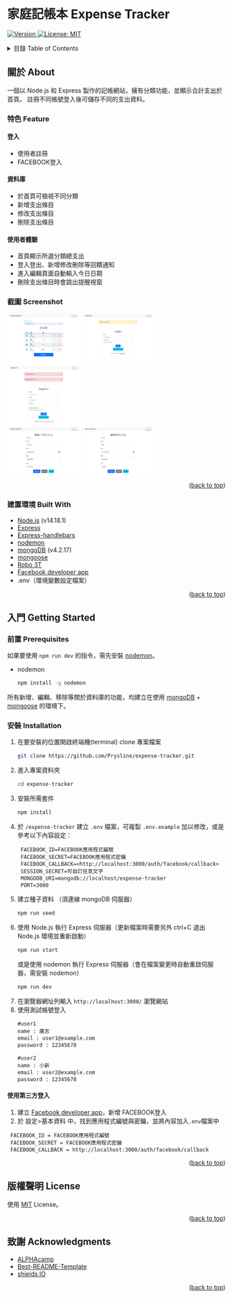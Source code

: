 # 家庭記帳本 Expense Tracker

<div id="top"></div>
<p>
  <a href="https://github.com/Prysline/expense-tracker" target="_blank">
  <img alt="Version" src="https://img.shields.io/badge/version-1.0.0-blue.svg?cacheSeconds=2592000" />
  </a>
  <a href="https://github.com/Prysline/expense-tracker/blob/main/LICENSE" target="_blank">
    <img alt="License: MIT" src="https://img.shields.io/github/license/Prysline/expense-tracker.svg" />
  </a>
</p>
</div>



<!-- TABLE OF CONTENTS -->
<details>
  <summary>目錄 Table of Contents</summary>
  <ol>
    <li>
      <a href="#關於-about">關於 About</a>
      <ul>
        <li><a href="#特色-Feature">特色 Feature</a></li>
        <li><a href="#截圖-Screenshot">截圖 Screenshot</a></li>
        <li><a href="#建置環境-built-with">建置環境 Built With</a></li>
      </ul>
    </li>
    <li>
      <a href="#入門-getting-started">入門 Getting Started</a>
      <ul>
        <li><a href="#前置-prerequisites">前置 Prerequisites</a></li>
        <li><a href="#安裝-installation">安裝 Installation</a></li>
      </ul>
    </li>
    <li><a href="#版權聲明-license">版權聲明 License</a></li>
    <li><a href="#致謝-acknowledgments">致謝 Acknowledgments</a></li>
  </ol>
</details>



<!-- ABOUT THE PROJECT -->
## 關於 About

一個以 Node.js 和 Express 製作的記帳網站，擁有分類功能，並顯示合計支出於首頁。
註冊不同帳號登入後可儲存不同的支出資料。

### 特色 Feature
#### 登入
- 使用者註冊
- FACEBOOK登入
#### 資料庫
- 於首頁可檢視不同分類
- 新增支出條目
- 修改支出條目
- 刪除支出條目
#### 使用者體驗
- 首頁顯示所選分類總支出
- 登入登出、新增修改刪除等回饋通知
- 進入編輯頁面自動輸入今日日期
- 刪除支出條目時會跳出提醒視窗


### 截圖 Screenshot
<div>
  <img alt="index" src="https://github.com/Prysline/expense-tracker/blob/main/public/images/index.png" style="display: inline-box; width: 12em;">
  <img alt="login" src="https://github.com/Prysline/expense-tracker/blob/main/public/images/login.png" style="display: inline-box; width: 12em;">
  <img alt="register" src="https://github.com/Prysline/expense-tracker/blob/main/public/images/register.png" style="display: inline-box; width: 12em;">
</div>
<div>
  <img alt="new" src="https://github.com/Prysline/expense-tracker/blob/main/public/images/new.png" style="display: inline-box; width: 12em;">
  <img alt="edit" src="https://github.com/Prysline/expense-tracker/blob/main/public/images/edit.png" style="display: inline-box; width: 12em;">
</div>

<p align="right">(<a href="#top">back to top</a>)</p>

### 建置環境 Built With

- [Node.js](https://nodejs.org/) (v14.18.1)
- [Express](https://expressjs.com/)
- [Express-handlebars](https://github.com/express-handlebars/express-handlebars)
- [nodemon](https://www.npmjs.com/package/nodemon)
- [mongoDB](https://www.mongodb.com/) (v4.2.17)
- [mongoose](https://mongoosejs.com/)
- [Robo 3T](https://robomongo.org/)
- [Facebook developer app](https://developers.facebook.com/apps)
- .env（環境變數設定檔案）

<p align="right">(<a href="#top">back to top</a>)</p>


<!-- GETTING STARTED -->
## 入門 Getting Started

### 前置 Prerequisites

如果要使用 `npm run dev` 的指令，需先安裝 [nodemon](https://www.npmjs.com/package/nodemon)。
* nodemon
  ```sh
  npm install -g nodemon
  ```

所有新增、編輯、移除等關於資料庫的功能，均建立在使用 [mongoDB](https://www.mongodb.com/) + [mongoose](https://mongoosejs.com/) 的環境下。

### 安裝 Installation

1. 在要安裝的位置開啟終端機(terminal) clone 專案檔案
   ```sh
   git clone https://github.com/Prysline/expense-tracker.git
   ```
2. 進入專案資料夾
   ```sh
   cd expense-tracker
   ```
3. 安裝所需套件
   ```sh
   npm install
   ```
4. 於 `/expense-tracker` 建立 `.env` 檔案，可複製 `.env.example` 加以修改，或是參考以下內容設定：
   ```
    FACEBOOK_ID=FACEBOOK應用程式編號
    FACEBOOK_SECRET=FACEBOOK應用程式密鑰
    FACEBOOK_CALLBACK=<http://localhost:3000/auth/facebook/callback>
    SESSION_SECRET=可自訂任意文字
    MONGODB_URI=mongodb://localhost/expense-tracker
    PORT=3000
   ```
4. 建立種子資料 （須連線 mongoDB 伺服器）
   ```sh
   npm run seed
   ```
5. 使用 Node.js 執行 Express 伺服器（更新檔案時需要另外 ctrl+C 退出 Node.js 環境並重新啟動）
   ```sh
   npm run start
   ```
   或是使用 nodemon 執行 Express 伺服器（會在檔案變更時自動重啟伺服器，需安裝 nodemon）
   ```sh
   npm run dev
   ```
6. 在瀏覽器網址列輸入 `http://localhost:3000/` 瀏覽網站
7. 使用測試帳號登入
   ```
   #user1
   name : 廣志
   email : user1@example.com
   password : 12345678
   ```
   ```
   #user2
   name : 小新
   email : user2@example.com
   password : 12345678
   ```
#### 使用第三方登入
1. 建立 [Facebook developer app](https://developers.facebook.com/apps)，新增 FACEBOOK登入
2. 於 設定>基本資料 中，找到應用程式編號與密鑰，並將內容加入`.env`檔案中
  ```
   FACEBOOK_ID = FACEBOOK應用程式編號
   FACEBOOK_SECRET = FACEBOOK應用程式密鑰
   FACEBOOK_CALLBACK = http://localhost:3000/auth/facebook/callback
  ```


<p align="right">(<a href="#top">back to top</a>)</p>


<!-- LICENSE -->
## 版權聲明 License

使用 [MIT](https://github.com/Prysline/expense-tracker/blob/main/LICENSE) License。

<p align="right">(<a href="#top">back to top</a>)</p>


<!-- ACKNOWLEDGMENTS -->
## 致謝 Acknowledgments

* [ALPHAcamp](https://tw.alphacamp.co/)
* [Best-README-Template](https://github.com/othneildrew/Best-README-Template)
* [shields IO](https://shields.io/)

<p align="right">(<a href="#top">back to top</a>)</p>


